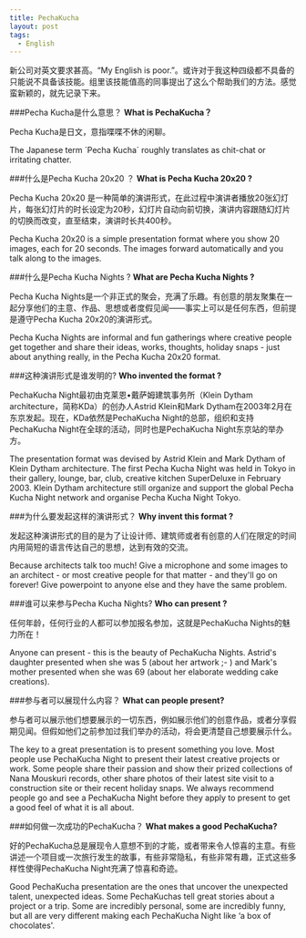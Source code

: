 ```yaml
---
title: PechaKucha
layout: post
tags:
  - English
---
```


新公司对英文要求甚高。“My English is poor.”。或许对于我这种四级都不具备的只能说不具备该技能。组里该技能值高的同事提出了这么个帮助我们的方法。感觉蛮新颖的，就先记录下来。

<!--more-->

###Pecha Kucha是什么意思？
   **What is PechaKucha？**

   Pecha Kucha是日文，意指喋喋不休的闲聊。

   The Japanese term ´Pecha Kucha´ roughly translates as chit-chat or irritating chatter.

###什么是Pecha Kucha 20x20 ？
   **What is Pecha Kucha 20x20 ?**

   Pecha Kucha 20x20 是一种简单的演讲形式，在此过程中演讲者播放20张幻灯片，每张幻灯片的时长设定为20秒，幻灯片自动向前切换，演讲内容跟随幻灯片的切换而改变，直至结束，演讲时长共400秒。

   Pecha Kucha 20x20 is a simple presentation format where you show 20 images, each for 20 seconds. The images forward automatically and you talk along to the images.

###什么是Pecha Kucha Nights ?
   **What are Pecha Kucha Nights ?**

   Pecha Kucha Nights是一个非正式的聚会，充满了乐趣。有创意的朋友聚集在一起分享他们的主意、作品、思想或者度假见闻——事实上可以是任何东西，但前提是遵守Pecha Kucha 20x20的演讲形式。

   Pecha Kucha Nights are informal and fun gatherings where creative people get together and share their ideas, works, thoughts, holiday snaps - just about anything really, in the Pecha Kucha 20x20 format.

###这种演讲形式是谁发明的?
   **Who invented the format ?**

   PechaKucha Night最初由克莱恩•戴萨姆建筑事务所（Klein Dytham architecture，简称KDa）的创办人Astrid Klein和Mark Dytham在2003年2月在东京发起。现在，KDa依然是PechaKucha Night的总部，组织和支持PechaKucha Night在全球的活动，同时也是PechaKucha Night东京站的举办方。

   The presentation format was devised by Astrid Klein and Mark Dytham of Klein Dytham architecture. The first Pecha Kucha Night was held in Tokyo in their gallery, lounge, bar, club, creative kitchen SuperDeluxe in February 2003. Klein Dytham architecture still organize and support the global Pecha Kucha Night network and organise Pecha Kucha Night Tokyo.

###为什么要发起这样的演讲形式？
   **Why invent this format ?**

   发起这种演讲形式的目的是为了让设计师、建筑师或者有创意的人们在限定的时间内用简短的语言传达自己的思想，达到有效的交流。

   Because architects talk too much! Give a microphone and some images to an architect - or most creative people for that matter - and they'll go on forever! Give powerpoint to anyone else and they have the same problem.

###谁可以来参与Pecha Kucha Nights?
   **Who can present ?**

   任何年龄，任何行业的人都可以参加报名参加，这就是PechaKucha Nights的魅力所在！

   Anyone can present - this is the beauty of PechaKucha Nights. Astrid's daughter presented when she was 5 (about her artwork ;- ) and Mark's mother presented when she was 69 (about her elaborate wedding cake creations).

###参与者可以展现什么内容？
   **What can people present?**

   参与者可以展示他们想要展示的一切东西，例如展示他们的创意作品，或者分享假期见闻。但假如他们之前参加过我们举办的活动，将会更清楚自己想要展示什么。

   The key to a great presentation is to present something you love. Most people use PechaKucha Night to present their latest creative projects or work. Some people share their passion and show their prized collections of Nana Mouskuri records, other share photos of their latest site visit to a construction site or their recent holiday snaps. We always recommend people go and see a PechaKucha Night before they apply to present to get a good feel of what it is all about.

###如何做一次成功的PechaKucha？
   **What makes a good PechaKucha?**

   好的PechaKucha总是展现令人意想不到的才能，或者带来令人惊喜的主意。有些讲述一个项目或一次旅行发生的故事，有些非常隐私，有些非常有趣，正式这些多样性使得PechaKucha Night充满了惊喜和奇迹。
   
   Good PechaKucha presentation are the ones that uncover the unexpected talent, unexpected ideas. Some PechaKuchas tell great stories about a project or a trip. Some are incredibly personal, some are incredibly funny, but all are very different making each PechaKucha Night like ‘a box of chocolates'.